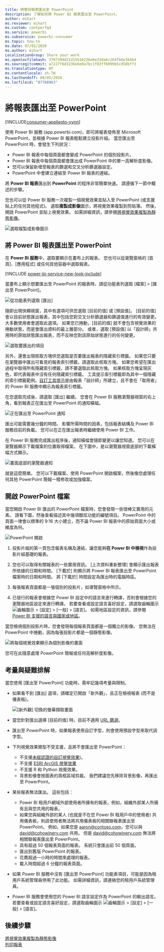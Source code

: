 ```yaml
---
title: 將整份報表匯出至 PowerPoint
description: 了解如何將 Power BI 報表匯出至 PowerPoint。
author: mihart
ms.reviewer: mihart
ms.custom: contperfq4
ms.service: powerbi
ms.subservice: powerbi-consumer
ms.topic: how-to
ms.date: 07/01/2020
ms.author: mihart
LocalizationGroup: Share your work
ms.openlocfilehash: 3707399d21d15b16236e0e33da6c264fb6e364b4
ms.sourcegitcommit: a7227f6d3236e6e0a7bc1f83ff6099b5cd58bff3
ms.translationtype: HT
ms.contentlocale: zh-TW
ms.lasthandoff: 08/05/2020
ms.locfileid: "87768963"
---
```

# <a name="export-reports-to-powerpoint"></a>將報表匯出至 PowerPoint

[!INCLUDE[consumer-appliesto-yynn](../includes/consumer-appliesto-yynn.md)]


使用 Power BI 服務 (app.powerbi.com)，即可將報表發佈至 Microsoft PowerPoint，並根據 Power BI 報表輕鬆建立投影片組。 當您匯出至 PowerPoint 時，會發生下列狀況：

* Power BI 報表中每個頁面都會變成 PowerPoint 的個別投影片。
* Power BI 報表中每個頁面都會匯出成 PowerPoint 中的單一高解析度影像。
* 您可以保留新增至報表的篩選和交叉分析篩選器設定。
* PowerPoint 中會建立連結至 Power BI 報表的連結。

將 **Power BI 報表**匯出到 **PowerPoint** 的程序非常簡單快速。 請遵循下一節中概述的步驟。

您也可以從 Power BI 服務一次複製一個視覺效果並貼入至 PowerPoint (或支援貼上的任何其他程式)。 選取**複製成影像**圖示，將視覺效果複製到剪貼簿。 然後，開啟 PowerPoint 並貼上視覺效果。 如需詳細資訊，請參閱[將視覺效果複製為靜態影像](../visuals/power-bi-visualization-copy-paste.md)。

![選取複製成影像圖示](media/end-user-powerpoint/power-bi-copy.png)

## <a name="export-your-power-bi-report-to-powerpoint"></a>將 Power BI 報表匯出至 PowerPoint
在 **Power BI 服務**中，選取要顯示在畫布上的報表。 您也可以從瀏覽窗格的 [首頁]、[應用程式] 或任何其他容器中選取報表。

[!INCLUDE [power-bi-service-new-look-include](../includes/power-bi-service-new-look-include.md)]

當畫布上顯示想要匯出至 PowerPoint 的報表時，請從功能表列選取 [檔案] > [匯出至 PowerPoint]。

![從功能表列選取 [匯出]](media/end-user-powerpoint/power-bi-export.png)

隨即出現快顯視窗，其中有選項可供您選取 [目前的值] 或 [預設值]。 [目前的值] 會以目前狀態匯出報表，其中包括您對交叉分析篩選器和篩選值進行的有效變更。  大多數使用者會選取此選項。 如果您已捲動，[目前的值] 就不會包含視覺效果的捲動狀態，而是會匯出資料的最上層部分。 或者，選取 [預設值] 以「設計師」共用時的原始狀態匯出報表，而不反映您對該原始狀態進行的任何變更。

![選取要匯出的項目](media/end-user-powerpoint/power-bi-current-values.png)
 
另外，還會出現核取方塊供您選取是否要匯出報表的隱藏索引標籤。 如果您只要在瀏覽器中匯出可看見的報表索引標籤，請選取此核取方塊。 如果您希望在匯出過程中取得所有隱藏索引標籤，請不要選取此核取方塊。 如果核取方塊呈現灰色，即代表報表中沒有任何隱藏索引標籤。 工具提示索引標籤即為其中一個隱藏的索引標籤範例。[自訂工具提示](../create-reports/desktop-tooltips.md)是由報表「設計師」所建立，且不會在「取用者」的 Power BI 服務中顯示為報表索引標籤。 

在您選取完成後，請選取 [匯出] 繼續。 您會在 Power BI 服務瀏覽器視窗的右上角，看到報表正在匯出至 PowerPoint 的通知橫幅。 



![正在匯出至 PowerPoint 通知](media/end-user-powerpoint/power-bi-export-progress.png)

匯出可能需要幾分鐘的時間。 影響所需時間的因素，包括報表結構及 Power BI 服務目前的負載。 您可以在正在匯出報表時繼續使用 Power BI 工作。

在 Power BI 服務完成匯出程序後，通知橫幅會隨即變更以讓您知道。 您可以在瀏覽器顯示下載檔案的位置取得檔案。 在下圖中，是以瀏覽器視窗底部的下載橫幅方式顯示。

![畫面底部的瀏覽器通知](media/end-user-powerpoint/power-bi-browsers.png)

就是這麼簡單。 您可以下載檔案、使用 PowerPoint 開啟檔案，然後像您處理任何其他 PowerPoint 簡報一樣修改或加強檔案。

## <a name="open-the-powerpoint-file"></a>開啟 PowerPoint 檔案
當您開啟 Power BI 匯出的 PowerPoint 檔案時，您會發現一些很棒又實用的元素。 請看下圖，然後查看描述其中幾項酷炫功能的編號項目。 PowerPoint 中的頁面一律會以標準的 9:16 大小建立，而不論 Power BI 報表中的原始頁面大小或維度為何。

![PowerPoint 開啟](media/end-user-powerpoint/power-bi-powerpoint-numbered.png)

1. 投影片組的第一頁包含報表名稱及連結，讓您能夠**在 Power BI 中檢視**作為投影片組基礎的報表。
2. 您也可以取得有關報表的一些實用資訊。 [上次資料重新整理] 會顯示匯出報表所依據的日期和時間。 [下載於] 則顯示將 Power BI 報表匯出至 PowerPoint 檔案時的日期和時間。 將 [下載於] 時間設定為匯出時的電腦時區。


3. 每張報表頁面都是一張個別的投影片，如導覽窗格中所示。 
4. 已發行的報表會根據您 Power BI 設定中的語言來進行轉譯，否則會根據您的瀏覽器地區設定來進行轉譯。 若要查看或設定語言喜好設定，請選取齒輪圖示 ![齒輪圖示](media/end-user-powerpoint/power-bi-settings-icon.png) > [設定] > [一般] > [語言]。 如需地區設定的資訊，請參閱 [Power BI 支援的語言與國家或地區](../fundamentals/supported-languages-countries-regions.md)。


當您檢視個別投影片時，您會發現每個報表頁面都是一個獨立的影像。 您無法在 PowerPoint 中捲動，因為每張投影片都是一個靜態影像。

![將每個視覺效果顯示為個別影像的畫面](media/end-user-powerpoint/power-bi-images.png)

您可在此隨意處理 PowerPoint 簡報或任何高解析度影像。

## <a name="considerations-and-troubleshooting"></a>考量與疑難排解
當您使用 [匯出至 PowerPoint] 功能時，需牢記幾項考量與限制。
 

* 如果看不到 [匯出] 選項，請確定已開啟「新外觀」，且正在檢視報表 (而不是儀表板)。

    ![[新外觀] 切換的螢幕擷取畫面](media/end-user-powerpoint/power-bi-new-look.png)

* 當您針對匯出選擇 [目前的值] 時，目前不適用 [URL 篩選](../collaborate-share/service-url-filters.md)。

* 匯出至 PowerPoint 時，如果報表使用自訂字型，則會使用預設字型來取代該字型。

* 下列視覺效果類型不受支援，且將不會匯出至 PowerPoint：
   - 不支援[未經認證的自訂視覺效果](../developer/visuals/power-bi-custom-visuals-certified.md))。 
   - 不支援 [ESRI ArcGIS 視覺效果](../visuals/power-bi-visualizations-arcgis.md)
   - 不支援 R 和 Python 視覺效果。
   - 背景影像會按圖表的周框區域剪裁。 我們建議您先移除背景影像，再匯出至 PowerPoint。

* 某些報表無法匯出。 這些包括：
    - Power BI 租用戶網域外部使用者所擁有的報表，例如，組織外部某人所擁有且與您共用的報表。
    - 如果您與組織外部的某人 (也就是不在您 Power BI 租用戶中的使用者) 共用儀表板，則該使用者無法將共用儀表板的相關聯報表匯出至 PowerPoint。 例如，如果您是 aaron@contoso.com，您可以與 david@cohowinery.com 共用。 但是 david@cohowinery.com 無法將相關聯報表匯出至 PowerPoint。
    - 具有超過 50 個報表頁面的報表。 系統只會匯出前 50 個頁面。
    - 匯出到舊版 PowerPoint 的報表。
    - 花費超過一小時的時間來處理的報表。 
    - 載入時間超過 6 分鐘的報表頁面。 

* 如果 Power BI 服務中沒有 [匯出至 PowerPoint] 功能表項目，可能是因為租用戶系統管理員停用了此功能。 如需詳細資訊，請連絡您的租用戶系統管理員。
* Power BI 服務會使用您的 Power BI 語言設定作為 PowerPoint 的輸出語言。 若要查看或設定語言喜好設定，請選取齒輪圖示 ![齒輪圖示](media/end-user-powerpoint/power-bi-settings-icon.png) > [設定] > [一般] > [語言]。



## <a name="next-steps"></a>後續步驟
[將視覺效果複製為靜態影像](../visuals/power-bi-visualization-copy-paste.md)    
[列印報表](end-user-print.md)
